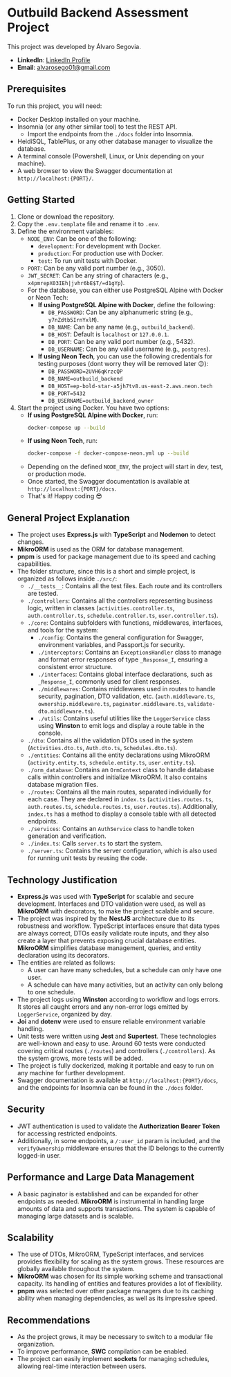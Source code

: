 # Outbuild Backend Assessment Project

This project was developed by Álvaro Segovia.

- **LinkedIn**: [LinkedIn Profile](https://www.linkedin.com/in/alvarosego01/)
- **Email**: alvarosego01@gmail.com

## Prerequisites

To run this project, you will need:

- Docker Desktop installed on your machine.
- Insomnia (or any other similar tool) to test the REST API.
    - Import the endpoints from the `./docs` folder into Insomnia.
- HeidiSQL, TablePlus, or any other database manager to visualize the database.
- A terminal console (Powershell, Linux, or Unix depending on your machine).
- A web browser to view the Swagger documentation at `http://localhost:{PORT}/`.

## Getting Started

1. Clone or download the repository.
2. Copy the `.env.template` file and rename it to `.env`.
3. Define the environment variables:
    - `NODE_ENV`: Can be one of the following:
        - `development`: For development with Docker.
        - `production`: For production use with Docker.
        - `test`: To run unit tests with Docker.
    - `PORT`: Can be any valid port number (e.g., 3050).
    - `JWT_SECRET`: Can be any string of characters (e.g., `x4pmrepX03IEh|jvhr6bE$T/=d1gYp`).
    - For the database, you can either use PostgreSQL Alpine with Docker or Neon Tech:
        - **If using PostgreSQL Alpine with Docker**, define the following:
            - `DB_PASSWORD`: Can be any alphanumeric string (e.g., `y7nZdtb5IrnYxlM`).
            - `DB_NAME`: Can be any name (e.g., `outbuild_backend`).
            - `DB_HOST`: Default is `localhost` or `127.0.0.1`.
            - `DB_PORT`: Can be any valid port number (e.g., 5432).
            - `DB_USERNAME`: Can be any valid username (e.g., `postgres`).
        - **If using Neon Tech**, you can use the following credentials for testing purposes (dont worry they will be removed later 😉):
            - `DB_PASSWORD=2UVH6qKrzcQP`
            - `DB_NAME=outbuild_backend`
            - `DB_HOST=ep-bold-star-a5jh7tv8.us-east-2.aws.neon.tech`
            - `DB_PORT=5432`
            - `DB_USERNAME=outbuild_backend_owner`
4. Start the project using Docker. You have two options:
    - **If using PostgreSQL Alpine with Docker**, run:
      ```bash
      docker-compose up --build
      ```
    - **If using Neon Tech**, run:
      ```bash
      docker-compose -f docker-compose-neon.yml up --build
      ```
    - Depending on the defined `NODE_ENV`, the project will start in dev, test, or production mode.
    - Once started, the Swagger documentation is available at `http://localhost:{PORT}/docs`.
    - That's it! Happy coding 😎

## General Project Explanation

- The project uses **Express.js** with **TypeScript** and **Nodemon** to detect changes.
- **MikroORM** is used as the ORM for database management.
- **pnpm** is used for package management due to its speed and caching capabilities.
- The folder structure, since this is a short and simple project, is organized as follows inside `./src/`:
    - `./__tests__`: Contains all the test files. Each route and its controllers are tested.
    - `./controllers`: Contains all the controllers representing business logic, written in classes (`activities.controller.ts`, `auth.controller.ts`, `schedule.controller.ts`, `user.controller.ts`).
    - `./core`: Contains subfolders with functions, middlewares, interfaces, and tools for the system:
        - `./config`: Contains the general configuration for Swagger, environment variables, and Passport.js for security.
        - `./interceptors`: Contains an `ExceptionsHandler` class to manage and format error responses of type `_Response_I`, ensuring a consistent error structure.
        - `./interfaces`: Contains global interface declarations, such as `_Response_I`, commonly used for client responses.
        - `./middlewares`: Contains middlewares used in routes to handle security, pagination, DTO validation, etc. (`auth.middleware.ts`, `ownership.middleware.ts`, `paginator.middleware.ts`, `validate-dto.middleware.ts`).
        - `./utils`: Contains useful utilities like the `LoggerService` class using **Winston** to emit logs and display a route table in the console.
    - `./dto`: Contains all the validation DTOs used in the system (`Activities.dto.ts`, `Auth.dto.ts`, `Schedules.dto.ts`).
    - `./entities`: Contains all the entity declarations using MikroORM (`activity.entity.ts`, `schedule.entity.ts`, `user.entity.ts`).
    - `./orm_database`: Contains an `OrmContext` class to handle database calls within controllers and initialize MikroORM. It also contains database migration files.
    - `./routes`: Contains all the main routes, separated individually for each case. They are declared in `index.ts` (`activities.routes.ts`, `auth.routes.ts`, `schedule.routes.ts`, `user.routes.ts`). Additionally, `index.ts` has a method to display a console table with all detected endpoints.
    - `./services`: Contains an `AuthService` class to handle token generation and verification.
    - `./index.ts`: Calls `server.ts` to start the system.
    - `./server.ts`: Contains the server configuration, which is also used for running unit tests by reusing the code.

## Technology Justification

- **Express.js** was used with **TypeScript** for scalable and secure development. Interfaces and DTO validation were used, as well as **MikroORM** with decorators, to make the project scalable and secure.
- The project was inspired by the **NestJS** architecture due to its robustness and workflow. TypeScript interfaces ensure that data types are always correct, DTOs easily validate route inputs, and they also create a layer that prevents exposing crucial database entities. **MikroORM** simplifies database management, queries, and entity declaration using its decorators.
- The entities are related as follows:
  - A user can have many schedules, but a schedule can only have one user.
  - A schedule can have many activities, but an activity can only belong to one schedule.
- The project logs using **Winston** according to workflow and logs errors. It stores all caught errors and any non-error logs emitted by `LoggerService`, organized by day.
- **Joi** and **dotenv** were used to ensure reliable environment variable handling.
- Unit tests were written using **Jest** and **Supertest**. These technologies are well-known and easy to use. Around 60 tests were conducted covering critical routes (`./routes`) and controllers (`./controllers`). As the system grows, more tests will be added.
- The project is fully dockerized, making it portable and easy to run on any machine for further development.
- Swagger documentation is available at `http://localhost:{PORT}/docs`, and the endpoints for Insomnia can be found in the `./docs` folder.

## Security

- JWT authentication is used to validate the **Authorization Bearer Token** for accessing restricted endpoints.
- Additionally, in some endpoints, a `/:user_id` param is included, and the `verifyOwnership` middleware ensures that the ID belongs to the currently logged-in user.

## Performance and Large Data Management

- A basic paginator is established and can be expanded for other endpoints as needed. **MikroORM** is instrumental in handling large amounts of data and supports transactions. The system is capable of managing large datasets and is scalable.

## Scalability

- The use of DTOs, MikroORM, TypeScript interfaces, and services provides flexibility for scaling as the system grows. These resources are globally available throughout the system.
- **MikroORM** was chosen for its simple working scheme and transactional capacity. Its handling of entities and features provides a lot of flexibility.
- **pnpm** was selected over other package managers due to its caching ability when managing dependencies, as well as its impressive speed.

## Recommendations

- As the project grows, it may be necessary to switch to a modular file organization.
- To improve performance, **SWC** compilation can be enabled.
- The project can easily implement **sockets** for managing schedules, allowing real-time interaction between users.
